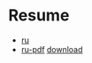 # Resume
- [ru](https://github.com/TeaDove/resume/blob/master/RESUME_RU.md)
- [ru-pdf](https://github.com/TeaDove/resume/blob/master/RESUME_RU.pdf) [download](https://raw.githubusercontent.com/TeaDove/resume/master/RESUME_RU.pdf)